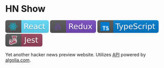 # HN Show

[![react](./meta/react.svg)](https://badges.aleen42.com/src/react.svg)
[![redux](./meta/redux.svg)](https://badges.aleen42.com/src/redux.svg)
[![typescript](./meta/typescript.svg)](https://badges.aleen42.com/src/typescript.svg)
[![jest](./meta/jest_1.svg)](https://badges.aleen42.com/src/jest_1.svg)

Yet another hacker news preview website. Utilizes [API](https://hn.algolia.com/api/v1/search) powered by [algolia.com](https://algolia.com/).
